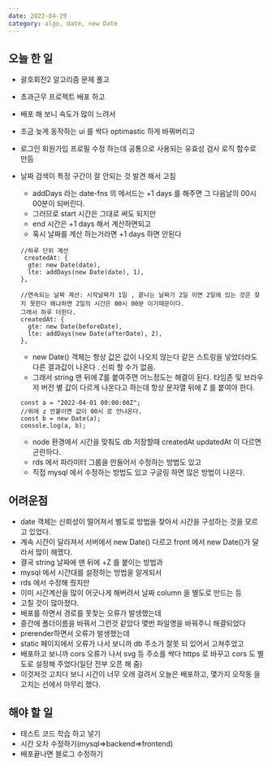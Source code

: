 ```yaml
---
date: 2022-04-29
category: algo, date, new Date
---
```


## 오늘 한 일

- 괄호회전2 알고리즘 문제 풀고
- 초과근무 프로젝트 배포 하고
- 배포 해 보니 속도가 많이 느려서
- 조금 늦게 동작하는 ui 를 싹다 optimastic 하게 바꿔버리고
- 로그인 회원가입 프로필 수정 하는데 공통으로 사용되는 유효성 검사 로직 함수로 만듬
- 날짜 검색이 특정 구간이 잘 안되는 것 발견 해서 고침

  - addDays 라는 date-fns 의 메서드는 +1 days 를 해주면 그 다음날의 00시 00분이 되버린다.
  - 그러므로 start 시간은 그대로 써도 되지만
  - end 시간은 +1 days 해서 계산하면되고
  - 혹시 날짜를 계산 하는거라면 +1 days 하면 안된다

  ```
  //하루 단위 계산
   createdAt: {
    gte: new Date(date),
    lte: addDays(new Date(date), 1),
  },

  //연속되는 날짜 계산: 시작날짜가 1일 , 끝나는 날짜가 2일 이면 2일에 있는 것은 찾지 못한다 왜냐하면 2일의 시간은 00시 00분 이기때문이다.
  그래서 하루 더한다.
  createdAt: {
    gte: new Date(beforeDate),
    lte: addDays(new Date(afterDate), 2),
  },
  ```

  - new Date() 객체는 항상 값은 값이 나오지 않는다 같은 스트링을 넣었더라도 다른 결과값이 나온다 . 신뢰 할 수가 없음.
  - 그래서 string 맨 뒤에 Z를 붙여주면 어느정도는 해결이 된다. 타임존 및 브라우저 버전 별 값이 다르게 나온다고 하는데 항상 문자열 뒤에 Z 를 붙여야 한다.

  ```
  const a = "2022-04-01 00:00:00Z";
  //위에 z 안붙이면 값이 00시 로 안나온다.
  const b = new Date(a);
  console.log(a, b);
  ```

  - node 환경에서 시간을 맞춰도 db 저장할때 createdAt updatedAt 이 다르면 곤란하다.
  - rds 에서 파라미터 그룹을 만들어서 수정하는 방법도 있고
  - 직접 mysql 에서 수정하는 방법도 있고 구글링 하면 많은 방법이 나온다.

## 어려운점

- date 객체는 신뢰성이 떨어져서 별도로 방법을 찾아서 시간을 구성하는 것을 모르고 있었다.
- 계속 시간이 달라져서 서버에서 new Date() 다르고 front 에서 new Date()가 달라서 많이 헤멨다.
- 결국 string 날짜에 맨 뒤에 +Z 를 붙이는 방법과
- mysql 에서 시간대를 설정하는 방법을 알게되서
- rds 에서 수정해 줬지만
- 이미 시간계산을 많이 어긋나게 해버려서 날짜 column 을 별도로 만드는 등
- 고칠 것이 많아졌다.
- 배포를 하면서 경로를 못찾는 오류가 발생했는데
- 중간에 폴더이름을 바꿔서 그런것 같았다 몇번 파일명을 바꿔주니 해결되었다
- prerender하면서 오류가 발생했는데
- static 페이지에서 오류가 나서 보니까 db 주소가 잘못 되 있어서 고쳐주었고
- 배포하고 보니까 cors 오류가 나서 svg 등 주소를 싹다 https 로 바꾸고 cors 도 별도로 설정해 주었다(일단 전부 오픈 해 줌)
- 이것저것 고치다 보니 시간이 너무 오래 걸려서 오늘은 배포하고, 몇가지 오작동 을 고치는 선에서 마무리 했다.

## 해야 할 일

- 테스트 코드 학습 하고 넣기
- 시간 오차 수정하기(mysql=>backend=>frontend)
- 배포끝나면 블로그 수정하기
